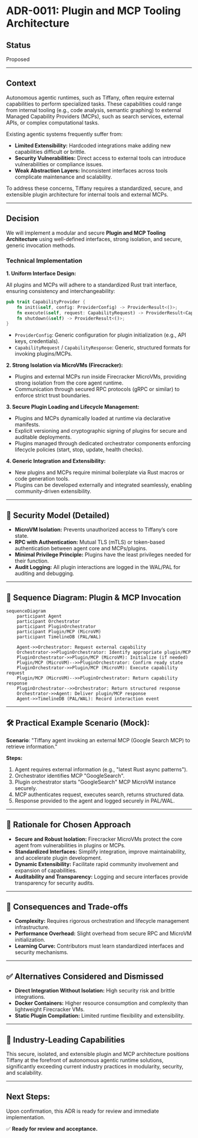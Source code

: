 # ADR-0011: Plugin and MCP Tooling Architecture

## Status

Proposed

---

## Context

Autonomous agentic runtimes, such as Tiffany, often require external capabilities to perform specialized tasks. These capabilities could range from internal tooling (e.g., code analysis, semantic graphing) to external Managed Capability Providers (MCPs), such as search services, external APIs, or complex computational tasks.

Existing agentic systems frequently suffer from:

* **Limited Extensibility:** Hardcoded integrations make adding new capabilities difficult or brittle.
* **Security Vulnerabilities:** Direct access to external tools can introduce vulnerabilities or compliance issues.
* **Weak Abstraction Layers:** Inconsistent interfaces across tools complicate maintenance and scalability.

To address these concerns, Tiffany requires a standardized, secure, and extensible plugin architecture for internal tools and external MCPs.

---

## Decision

We will implement a modular and secure **Plugin and MCP Tooling Architecture** using well-defined interfaces, strong isolation, and secure, generic invocation methods.

### Technical Implementation

**1. Uniform Interface Design:**

All plugins and MCPs will adhere to a standardized Rust trait interface, ensuring consistency and interchangeability:

```rust
pub trait CapabilityProvider {
    fn init(&self, config: ProviderConfig) -> ProviderResult<()>;
    fn execute(&self, request: CapabilityRequest) -> ProviderResult<CapabilityResponse>;
    fn shutdown(&self) -> ProviderResult<()>;
}
```

* `ProviderConfig`: Generic configuration for plugin initialization (e.g., API keys, credentials).
* `CapabilityRequest` / `CapabilityResponse`: Generic, structured formats for invoking plugins/MCPs.

**2. Strong Isolation via MicroVMs (Firecracker):**

* Plugins and external MCPs run inside Firecracker MicroVMs, providing strong isolation from the core agent runtime.
* Communication through secured RPC protocols (gRPC or similar) to enforce strict trust boundaries.

**3. Secure Plugin Loading and Lifecycle Management:**

* Plugins and MCPs dynamically loaded at runtime via declarative manifests.
* Explicit versioning and cryptographic signing of plugins for secure and auditable deployments.
* Plugins managed through dedicated orchestrator components enforcing lifecycle policies (start, stop, update, health checks).

**4. Generic Integration and Extensibility:**

* New plugins and MCPs require minimal boilerplate via Rust macros or code generation tools.
* Plugins can be developed externally and integrated seamlessly, enabling community-driven extensibility.

---

## 🔐 Security Model (Detailed)

* **MicroVM Isolation:** Prevents unauthorized access to Tiffany’s core state.
* **RPC with Authentication:** Mutual TLS (mTLS) or token-based authentication between agent core and MCPs/plugins.
* **Minimal Privilege Principle:** Plugins have the least privileges needed for their function.
* **Audit Logging:** All plugin interactions are logged in the WAL/PAL for auditing and debugging.

---

## 🔄 Sequence Diagram: Plugin & MCP Invocation

```mermaid
sequenceDiagram
    participant Agent
    participant Orchestrator
    participant PluginOrchestrator
    participant Plugin/MCP (MicroVM)
    participant TimelineDB (PAL/WAL)

    Agent->>Orchestrator: Request external capability
    Orchestrator->>PluginOrchestrator: Identify appropriate plugin/MCP
    PluginOrchestrator->>Plugin/MCP (MicroVM): Initialize (if needed)
    Plugin/MCP (MicroVM)-->>PluginOrchestrator: Confirm ready state
    PluginOrchestrator->>Plugin/MCP (MicroVM): Execute capability request
    Plugin/MCP (MicroVM)-->>PluginOrchestrator: Return capability response
    PluginOrchestrator-->>Orchestrator: Return structured response
    Orchestrator->>Agent: Deliver plugin/MCP response
    Agent->>TimelineDB (PAL/WAL): Record interaction event
```

---

## 🛠️ Practical Example Scenario (Mock):

**Scenario**: "Tiffany agent invoking an external MCP (Google Search MCP) to retrieve information."

**Steps:**

1. Agent requires external information (e.g., "latest Rust async patterns").
2. Orchestrator identifies MCP "GoogleSearch".
3. Plugin orchestrator starts "GoogleSearch" MCP MicroVM instance securely.
4. MCP authenticates request, executes search, returns structured data.
5. Response provided to the agent and logged securely in PAL/WAL.

---

## 🎯 Rationale for Chosen Approach

* **Secure and Robust Isolation:** Firecracker MicroVMs protect the core agent from vulnerabilities in plugins or MCPs.
* **Standardized Interfaces:** Simplify integration, improve maintainability, and accelerate plugin development.
* **Dynamic Extensibility:** Facilitate rapid community involvement and expansion of capabilities.
* **Auditability and Transparency:** Logging and secure interfaces provide transparency for security audits.

---

## 🚨 Consequences and Trade-offs

* **Complexity:** Requires rigorous orchestration and lifecycle management infrastructure.
* **Performance Overhead:** Slight overhead from secure RPC and MicroVM initialization.
* **Learning Curve:** Contributors must learn standardized interfaces and security mechanisms.

---

## ✅ Alternatives Considered and Dismissed

* **Direct Integration Without Isolation:** High security risk and brittle integrations.
* **Docker Containers:** Higher resource consumption and complexity than lightweight Firecracker VMs.
* **Static Plugin Compilation:** Limited runtime flexibility and extensibility.

---

## 🚀 Industry-Leading Capabilities

This secure, isolated, and extensible plugin and MCP architecture positions Tiffany at the forefront of autonomous agentic runtime solutions, significantly exceeding current industry practices in modularity, security, and scalability.

---

## Next Steps:

Upon confirmation, this ADR is ready for review and immediate implementation.

✅ **Ready for review and acceptance.**
